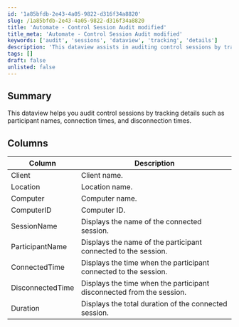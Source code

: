 ```yaml
---
id: '1a85bfdb-2e43-4a05-9822-d316f34a8820'
slug: /1a85bfdb-2e43-4a05-9822-d316f34a8820
title: 'Automate - Control Session Audit modified'
title_meta: 'Automate - Control Session Audit modified'
keywords: ['audit', 'sessions', 'dataview', 'tracking', 'details']
description: 'This dataview assists in auditing control sessions by tracking essential details such as participant names, connection times, and disconnection times, providing a comprehensive overview of session activities.'
tags: []
draft: false
unlisted: false
---
```


## Summary

This dataview helps you audit control sessions by tracking details such as participant names, connection times, and disconnection times.

## Columns

| Column            | Description                                                  |
|-------------------|--------------------------------------------------------------|
| Client            | Client name.                                                |
| Location          | Location name.                                             |
| Computer          | Computer name.                                            |
| ComputerID       | Computer ID.                                             |
| SessionName       | Displays the name of the connected session.                |
| ParticipantName   | Displays the name of the participant connected to the session. |
| ConnectedTime     | Displays the time when the participant connected to the session. |
| DisconnectedTime   | Displays the time when the participant disconnected from the session. |
| Duration          | Displays the total duration of the connected session.      |

